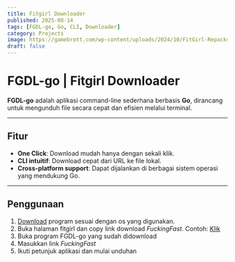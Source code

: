 ```yaml
---
title: Fitgirl Downloader
published: 2025-08-14
tags: [FGDL-go, Go, CLI, Downloader]
category: Projects
image: https://gamebrott.com/wp-content/uploads/2024/10/FitGirl-Repacks-Masuk-Dalam-Ancaman-Utama-Pembajakan-oleh-Perusahaan-Video-Game-Besar-Header-jpg-750x375.webp
draft: false
---
```


# FGDL-go | Fitgirl Downloader

**FGDL-go** adalah aplikasi command-line sederhana berbasis **Go**, dirancang untuk mengunduh file secara cepat dan efisien melalui terminal. 

---

##  Fitur
-  **One Click**: Download mudah hanya dengan sekali klik.
-  **CLI intuitif**: Download cepat dari URL ke file lokal.
-  **Cross-platform support**: Dapat dijalankan di berbagai sistem operasi yang mendukung Go.

---

##  Penggunaan
1. [Download](https://github.com/dickymuliafiqri/FGDL-go/releases) program sesuai dengan os yang digunakan.
2. Buka halaman fitgirl dan copy link download *FuckingFast*. Contoh: [Klik](https://paste.fitgirl-repacks.site/?20938a728783d1f9#FdD9ZtNDehG9YvQk5YYwb9PpADEN2WnYshpbA83VjZnA)
3. Buka program FGDL-go yang sudah didownload
4. Masukkan link *FuckingFast*
5. Ikuti petunjuk aplikasi dan mulai unduhan